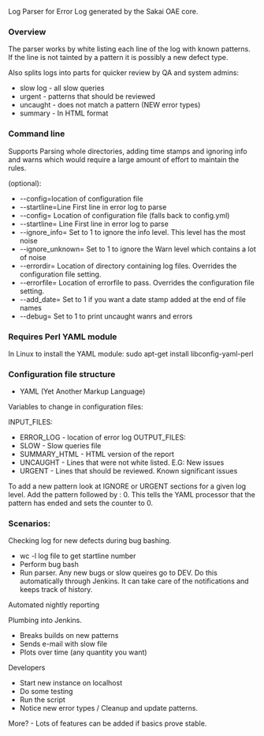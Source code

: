 Log Parser for Error Log generated by the Sakai OAE core.

### Overview

The parser works by white listing each line of the log with known patterns.
If the line is not tainted by a pattern it is possibly a new defect type.


Also splits logs into parts for quicker review by QA and system admins:

* slow log - all slow queries
* urgent - patterns that should be reviewed
* uncaught - does not match a pattern (NEW error types)
* summary  - In HTML format
    

### Command line 

Supports Parsing whole directories, adding time stamps and ignoring info and warns which
would require a large amount of effort to maintain the rules.

(optional):
* --config=location of configuration file
* --startline=Line First line in error log to parse
* --config= Location of configuration file (falls back to config.yml)
* --startline= Line First line in error log to parse
* --ignore_info= Set to 1 to ignore the info level. This level has the most noise
* --ignore_unknown= Set to 1 to ignore the Warn level which contains a lot of noise
* --errordir= Location of directory containing log files. Overrides the configuration file setting.
* --errorfile= Location of errorfile to pass. Overrides the configuration file setting.
* --add_date= Set to 1 if you want a date stamp added at the end of file names
* --debug= Set to 1 to print uncaught wanrs and errors

### Requires Perl YAML module   

In Linux to install the YAML module:
sudo apt-get install libconfig-yaml-perl

### Configuration file structure

 - YAML (Yet Another Markup Language)

Variables to change in configuration files:

INPUT_FILES:
* ERROR_LOG - location of error log
OUTPUT_FILES:
*  SLOW - Slow queries file
*  SUMMARY_HTML - HTML version of the report
*  UNCAUGHT - Lines that were not white listed. E.G: New issues
*  URGENT - Lines that should be reviewed. Known significant issues


To add a new pattern look at IGNORE or URGENT sections for a given log level. Add the pattern
followed by : 0. This tells the YAML processor that the pattern has ended and sets the counter to 0.

### Scenarios:

Checking log for new defects during bug bashing.
*   wc -l log file to get startline number
*   Perform bug bash
*   Run parser. Any new bugs or slow queires go to DEV. Do this automatically through Jenkins. It can take care of the notifications and keeps track of history.

Automated nightly reporting

Plumbing into Jenkins. 
*    Breaks builds on new patterns
*    Sends e-mail with slow file
*    Plots over time (any quantity you want)
    
Developers
*  Start new instance on localhost
*  Do some testing
*  Run the script
*  Notice new error types / Cleanup and update patterns.
   
More? - Lots of features can be added if basics prove stable.

    
